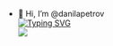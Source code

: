 - 👋 Hi, I’m @danilapetrov\
[![Typing SVG](https://readme-typing-svg.demolab.com?font=Fira+Code&pause=1000&color=954211&background=FFE8C9&center=true&vCenter=true&width=435&height=48&lines=Intern+Java+Developer)](https://git.io/typing-svg)\
![](https://komarev.com/ghpvc/?username=danilapetrov)
